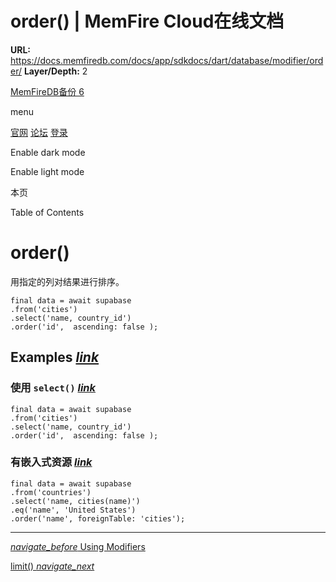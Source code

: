 # order() | MemFire Cloud在线文档

**URL:** https://docs.memfiredb.com/docs/app/sdkdocs/dart/database/modifier/order/
**Layer/Depth:** 2

[MemFireDB备份 6](/)

menu

[官网](https://memfiredb.com/)
[论坛](https://community.memfiredb.com/)
[登录](https://cloud.memfiredb.com/auth/login)

Enable dark mode

Enable light mode

本页

Table of Contents

# order()

用指定的列对结果进行排序。

```
final data = await supabase
.from('cities')
.select('name, country_id')
.order('id',  ascending: false );
```

## Examples [*link*](#examples)

### 使用 `select()` [*link*](#%e4%bd%bf%e7%94%a8-select)

```
final data = await supabase
.from('cities')
.select('name, country_id')
.order('id',  ascending: false );
```

### 有嵌入式资源 [*link*](#%e6%9c%89%e5%b5%8c%e5%85%a5%e5%bc%8f%e8%b5%84%e6%ba%90)

```
final data = await supabase
.from('countries')
.select('name, cities(name)')
.eq('name', 'United States')
.order('name', foreignTable: 'cities');
```

---

[*navigate\_before* Using Modifiers](/docs/app/sdkdocs/dart/database/modifier/using-modifiers/)

[limit() *navigate\_next*](/docs/app/sdkdocs/dart/database/modifier/limit/)